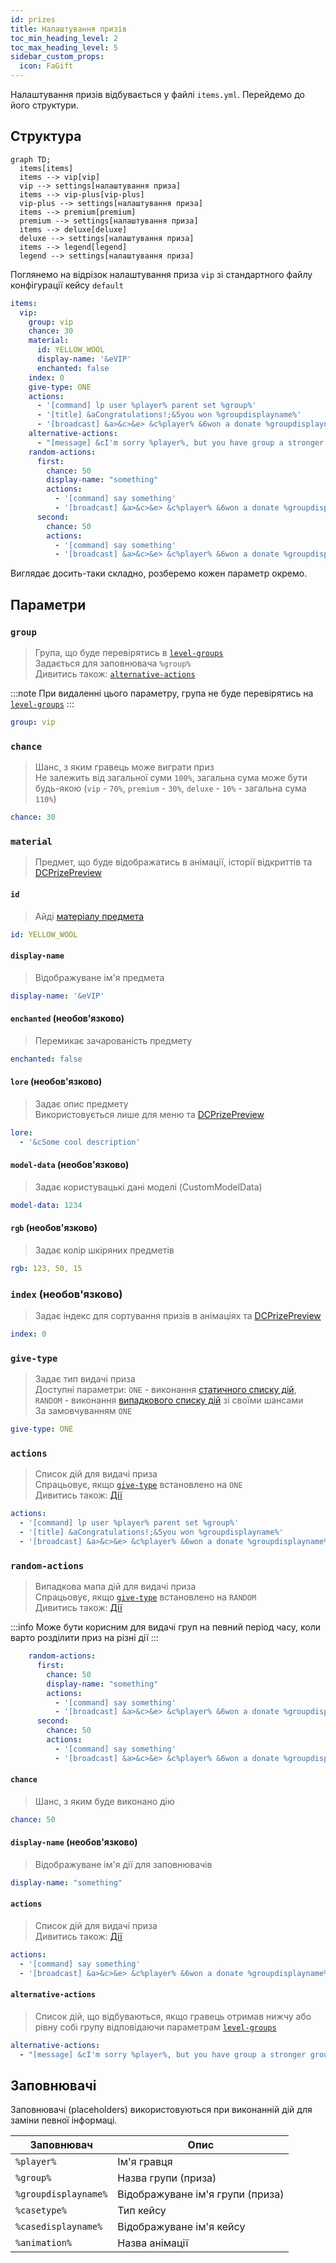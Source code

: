 ```yaml
---
id: prizes
title: Налаштування призів
toc_min_heading_level: 2
toc_max_heading_level: 5
sidebar_custom_props:
  icon: FaGift
---
```


Налаштування призів відбувається у файлі `items.yml`. Перейдемо до його структури.

## Структура

```mermaid
graph TD;
  items[items]
  items --> vip[vip]
  vip --> settings[налаштування приза]
  items --> vip-plus[vip-plus]
  vip-plus --> settings[налаштування приза]
  items --> premium[premium]
  premium --> settings[налаштування приза]
  items --> deluxe[deluxe]
  deluxe --> settings[налаштування приза]
  items --> legend[legend]
  legend --> settings[налаштування приза]
```

Поглянемо на відрізок налаштування приза `vip` зі стандартного файлу конфігурації кейсу `default`
```yaml
items:
  vip:
    group: vip
    chance: 30
    material:
      id: YELLOW_WOOL
      display-name: '&eVIP'
      enchanted: false
    index: 0
    give-type: ONE
    actions:
      - '[command] lp user %player% parent set %group%'
      - '[title] &aCongratulations!;&5you won %groupdisplayname%'
      - '[broadcast] &a>&c>&e> &c%player% &6won a donate %groupdisplayname% &6from %casedisplayname%'
    alternative-actions:
      - "[message] &cI'm sorry %player%, but you have group a stronger group than you won:("
    random-actions:
      first:
        chance: 50
        display-name: "something"
        actions:
          - '[command] say something'
          - '[broadcast] &a>&c>&e> &c%player% &6won a donate %groupdisplayname% &6from %casedisplayname%'
      second:
        chance: 50
        actions:
          - '[command] say something'
          - '[broadcast] &a>&c>&e> &c%player% &6won a donate %groupdisplayname% &6from %casedisplayname%'
```

Виглядає досить-таки складно, розберемо кожен параметр окремо.

## Параметри

### `group`
> Група, що буде перевірятись в [`level-groups`](../Cases#level-groups)\
> Задається для заповнювача `%group%`\
> Дивитись також: [`alternative-actions`](#alternative-actions)

:::note
При видаленні цього параметру, група не буде перевірятись на [`level-groups`](../Cases#level-groups)
:::
```yaml
group: vip
```

### `chance`
> Шанс, з яким гравець може виграти приз\
> Не залежить від загальної суми `100%`, загальна сума може бути будь-якою (`vip` - `70%`, `premium` - `30%`, `deluxe` - `10%` - загальна сума `110%`)
```yaml
chance: 30
```

### `material`
> Предмет, що буде відображатись в анімації, історії відкриттів та [DCPrizePreview](https://www.spigotmc.org/resources/dcprizepreview-donatecase-addon.119445/)

#### `id`
> Айді [матеріалу предмета](../../materials)
```yaml
id: YELLOW_WOOL
```

#### `display-name`
> Відображуване ім'я предмета
```yaml
display-name: '&eVIP'
```

#### `enchanted` (необов'язково)
> Перемикає зачарованість предмету
```yaml
enchanted: false
```

#### `lore` (необов'язково)
> Задає опис предмету\
> Використовується лише для меню та [DCPrizePreview](https://www.spigotmc.org/resources/dcprizepreview-donatecase-addon.119445/)
```yaml
lore:
  - '&cSome cool description'
```

#### `model-data` (необов'язково)
> Задає користувацькі дані моделі (CustomModelData)
```yaml
model-data: 1234
```

#### `rgb` (необов'язково)
> Задає колір шкіряних предметів
```yaml
rgb: 123, 50, 15
```

### `index` (необов'язково)
> Задає індекс для сортування призів в анімаціях та [DCPrizePreview](https://www.spigotmc.org/resources/dcprizepreview-donatecase-addon.119445/)
```yaml
index: 0
```

### `give-type`
> Задає тип видачі приза\
> Доступні параметри: `ONE` - виконання [статичного списку дій](#actions), `RANDOM` - виконання [випадкового списку дій](#random-actions) зі своїми шансами\
> За замовчуванням `ONE`
```yaml
give-type: ONE
```

### `actions`
> Список дій для видачі приза\
> Спрацьовує, якщо [`give-type`](#give-type) встановлено на `ONE`\
> Дивитись також: [Дії](./actions)
```yaml
actions:
  - '[command] lp user %player% parent set %group%'
  - '[title] &aCongratulations!;&5you won %groupdisplayname%'
  - '[broadcast] &a>&c>&e> &c%player% &6won a donate %groupdisplayname% &6from %casedisplayname%'
```

### `random-actions`
> Випадкова мапа дій для видачі приза\
> Спрацьовує, якщо [`give-type`](#give-type) встановлено на `RANDOM`\
> Дивитись також: [Дії](./actions)

:::info
Може бути корисним для видачі груп на певний період часу, коли варто розділити приз на різні дії
:::
```yaml
    random-actions:
      first:
        chance: 50
        display-name: "something"
        actions:
          - '[command] say something'
          - '[broadcast] &a>&c>&e> &c%player% &6won a donate %groupdisplayname% &6from %casedisplayname%'
      second:
        chance: 50
        actions:
          - '[command] say something'
          - '[broadcast] &a>&c>&e> &c%player% &6won a donate %groupdisplayname% &6from %casedisplayname%'
```

#### `chance`
> Шанс, з яким буде виконано дію
```yaml
chance: 50
```

#### `display-name` (необов'язково)
> Відображуване ім'я дії для заповнювачів
```yaml
display-name: "something"
```

#### `actions`
> Список дій для видачі приза\
> Дивитись також: [Дії](./actions)
```yaml
actions:
  - '[command] say something'
  - '[broadcast] &a>&c>&e> &c%player% &6won a donate %groupdisplayname% &6from %casedisplayname%'
```

#### `alternative-actions`
> Список дій, що відбуваються, якщо гравець отримав нижчу або рівну собі групу відповідаючи параметрам [`level-groups`](../Cases#level-groups)
```yaml
alternative-actions:
  - "[message] &cI'm sorry %player%, but you have group a stronger group than you won:("
```

## Заповнювачі

Заповнювачі (placeholders) використовуються при виконанній дій для заміни певної інформаці.

| Заповнювач                 | Опис                             |
|----------------------------|----------------------------------|
| `%player%`                 | Ім'я гравця                      |
| `%group%`                  | Назва групи (приза)              |
| `%groupdisplayname%`       | Відображуване ім'я групи (приза) |
| `%casetype%`               | Тип кейсу                        |
| `%casedisplayname%`        | Відображуване ім'я кейсу         |
| `%animation%`              | Назва анімації                   |